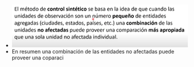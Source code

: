 - ![image.png](../assets/image_1644030245973_0.png)
- En resumen una combinación de  las entidades no afectadas puede proveer una coparaci